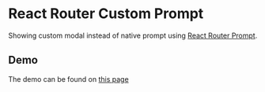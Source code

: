 # React Router Custom Prompt

Showing custom modal instead of native prompt using [React Router Prompt](https://reactrouter.com/web/api/Prompt).

## Demo

The demo can be found on [this page](https://ruslauz.github.io/React-Router-Custom-Prompt/)

